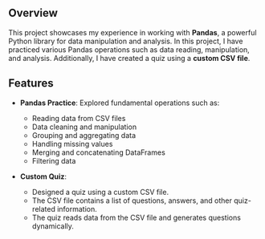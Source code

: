 ## Overview
This project showcases my experience in working with **Pandas**, a powerful Python library for data manipulation and analysis. In this project, I have practiced various Pandas operations such as data reading, manipulation, and analysis. Additionally, I have created a quiz using a **custom CSV file**.

## Features
- **Pandas Practice**: Explored fundamental operations such as:
  - Reading data from CSV files
  - Data cleaning and manipulation
  - Grouping and aggregating data
  - Handling missing values
  - Merging and concatenating DataFrames
  - Filtering data

- **Custom Quiz**: 
  - Designed a quiz using a custom CSV file.
  - The CSV file contains a list of questions, answers, and other quiz-related information.
  - The quiz reads data from the CSV file and generates questions dynamically.

